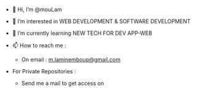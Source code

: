 - 👋 Hi, I’m @mouLam
- 👀 I’m interested in WEB DEVELOPMENT & SOFTWARE DEVELOPMENT
- 🌱 I’m currently learning NEW TECH FOR DEV APP-WEB
- 📫 How to reach me : 
  - On email : m.laminemboup@gmail.com

- For Private Repositories : 
  - Send me a mail to get access on 

<!---
mouLam/mouLam is a ✨ special ✨ repository because its `README.md` (this file) appears on your GitHub profile.
You can click the Preview link to take a look at your changes.
--->
